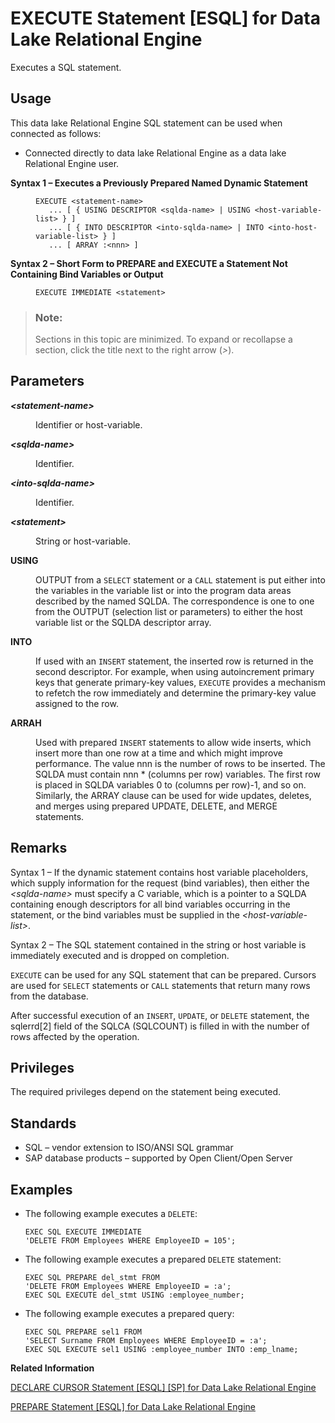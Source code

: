 <!-- loioa774406384f21015b6b5b37c393396c9 -->

# EXECUTE Statement \[ESQL\] for Data Lake Relational Engine

Executes a SQL statement.



<a name="loioa774406384f21015b6b5b37c393396c9__section_ovp_dvr_znb"/>

## Usage

This data lake Relational Engine SQL statement can be used when connected as follows:

-   Connected directly to data lake Relational Engine as a data lake Relational Engine user.




<dl>
<dt><b>

Syntax 1 – Executes a Previously Prepared Named Dynamic Statement

</b></dt>
<dd>

```
EXECUTE <statement-name>
   ... [ { USING DESCRIPTOR <sqlda-name> | USING <host-variable-list> } ]
   ... [ { INTO DESCRIPTOR <into-sqlda-name> | INTO <into-host-variable-list> } ]
   ... [ ARRAY :<nnn> ]
```



</dd><dt><b>

Syntax 2 – Short Form to PREPARE and EXECUTE a Statement Not Containing Bind Variables or Output

</b></dt>
<dd>

```
EXECUTE IMMEDIATE <statement>
```



</dd>
</dl>



> ### Note:  
> Sections in this topic are minimized. To expand or recollapse a section, click the title next to the right arrow \(*\>*\).



<a name="loioa774406384f21015b6b5b37c393396c9__IQ_Parameters"/>

## Parameters


<dl>
<dt><b>

*<statement-name\>*

</b></dt>
<dd>

Identifier or host-variable.



</dd><dt><b>

*<sqlda-name\>*

</b></dt>
<dd>

Identifier.



</dd><dt><b>

*<into-sqlda-name\>*

</b></dt>
<dd>

Identifier.



</dd><dt><b>

*<statement\>*

</b></dt>
<dd>

String or host-variable.



</dd><dt><b>

USING

</b></dt>
<dd>

OUTPUT from a `SELECT` statement or a `CALL` statement is put either into the variables in the variable list or into the program data areas described by the named SQLDA. The correspondence is one to one from the OUTPUT \(selection list or parameters\) to either the host variable list or the SQLDA descriptor array.



</dd><dt><b>

INTO

</b></dt>
<dd>

If used with an `INSERT` statement, the inserted row is returned in the second descriptor. For example, when using autoincrement primary keys that generate primary-key values, `EXECUTE` provides a mechanism to refetch the row immediately and determine the primary-key value assigned to the row.



</dd><dt><b>

ARRAH

</b></dt>
<dd>

Used with prepared `INSERT` statements to allow wide inserts, which insert more than one row at a time and which might improve performance. The value nnn is the number of rows to be inserted. The SQLDA must contain nnn \* \(columns per row\) variables. The first row is placed in SQLDA variables 0 to \(columns per row\)-1, and so on. Similarly, the ARRAY clause can be used for wide updates, deletes, and merges using prepared UPDATE, DELETE, and MERGE statements.



</dd>
</dl>



<a name="loioa774406384f21015b6b5b37c393396c9__IQ_Usage"/>

## Remarks

Syntax 1 – If the dynamic statement contains host variable placeholders, which supply information for the request \(bind variables\), then either the *<sqlda-name\>* must specify a C variable, which is a pointer to a SQLDA containing enough descriptors for all bind variables occurring in the statement, or the bind variables must be supplied in the *<host-variable-list\>*.

Syntax 2 – The SQL statement contained in the string or host variable is immediately executed and is dropped on completion.

`EXECUTE` can be used for any SQL statement that can be prepared. Cursors are used for `SELECT` statements or `CALL` statements that return many rows from the database.

After successful execution of an `INSERT`, `UPDATE`, or `DELETE` statement, the sqlerrd\[2\] field of the SQLCA \(SQLCOUNT\) is filled in with the number of rows affected by the operation.



<a name="loioa774406384f21015b6b5b37c393396c9__IQ_Permissions"/>

## Privileges

The required privileges depend on the statement being executed.



<a name="loioa774406384f21015b6b5b37c393396c9__IQ_Standards"/>

## Standards

-   SQL – vendor extension to ISO/ANSI SQL grammar
-   SAP database products – supported by Open Client/Open Server



<a name="loioa774406384f21015b6b5b37c393396c9__IQ_Examples"/>

## Examples

-   The following example executes a `DELETE`:

    ```
    EXEC SQL EXECUTE IMMEDIATE
    'DELETE FROM Employees WHERE EmployeeID = 105';
    ```

-   The following example executes a prepared `DELETE` statement:

    ```
    EXEC SQL PREPARE del_stmt FROM
    'DELETE FROM Employees WHERE EmployeeID = :a';
    EXEC SQL EXECUTE del_stmt USING :employee_number;
    ```

-   The following example executes a prepared query:

    ```
    EXEC SQL PREPARE sel1 FROM
    'SELECT Surname FROM Employees WHERE EmployeeID = :a';
    EXEC SQL EXECUTE sel1 USING :employee_number INTO :emp_lname;
    ```


**Related Information**  


[DECLARE CURSOR Statement \[ESQL\] \[SP\] for Data Lake Relational Engine](declare-cursor-statement-esql-sp-for-data-lake-relational-engine-a61ac0b.md "Declares a cursor. Cursors are the primary means for manipulating the results of queries.")

[PREPARE Statement \[ESQL\] for Data Lake Relational Engine](prepare-statement-esql-for-data-lake-relational-engine-a621eea.md "Prepares a statement to be executed later or used for a cursor.")

